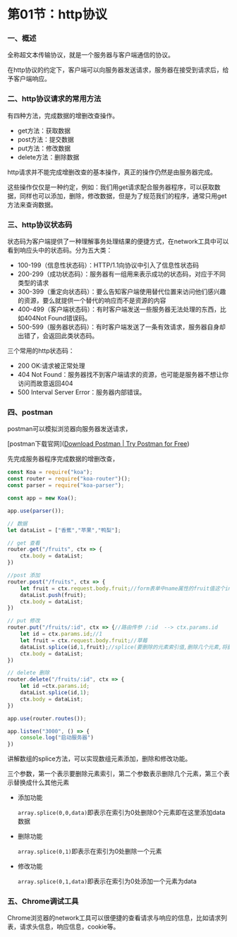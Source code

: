 # 第01节：http协议

### 一、概述

全称超文本传输协议，就是一个服务器与客户端通信的协议。

在http协议的约定下，客户端可以向服务器发送请求，服务器在接受到请求后，给予客户端响应。

### 二、http协议请求的常用方法

有四种方法，完成数据的增删改查操作。

* get方法：获取数据
* post方法：提交数据
* put方法：修改数据
* delete方法：删除数据

http请求并不能完成增删改查的基本操作，真正的操作仍然是由服务器完成。

这些操作仅仅是一种约定，例如：我们用get请求配合服务器程序，可以获取数据，同样也可以添加，删除，修改数据，但是为了规范我们的程序，通常只用get方法来查询数据。

### 三、http协议状态码

状态码为客户端提供了一种理解事务处理结果的便捷方式，在network工具中可以看到响应头中的状态码。分为五大类：

* 100-199（信息性状态码）：HTTP/1.1向协议中引入了信息性状态码
* 200-299（成功状态码）：服务器有一组用来表示成功的状态码，对应于不同类型的请求
* 300-399（重定向状态码）：要么告知客户端使用替代位置来访问他们感兴趣的资源，要么就提供一个替代的响应而不是资源的内容
* 400-499（客户端状态码）：有时客户端发送一些服务器无法处理的东西，比如404Not Found错误码。
* 500-599（服务器状态码）：有时客户端发送了一条有效请求，服务器自身却出错了，会返回此类状态码。

三个常用的http状态码：

* 200 OK:请求被正常处理
* 404 Not Found：服务器找不到客户端请求的资源，也可能是服务器不想让你访问而故意返回404
* 500 Interval Server Error：服务器内部错误。

### 四、postman

postman可以模拟浏览器向服务器发送请求，

[postman下载官网]([Download Postman | Try Postman for Free](https://www.postman.com/downloads/))

先完成服务器程序完成数据的增删改查，

```js
const Koa = require("koa");
const router = require("koa-router")();
const parser = require("koa-parser");

const app = new Koa();

app.use(parser());

// 数据
let dataList = ["香蕉","苹果","鸭梨"];

// get 查看
router.get("/fruits", ctx => {
    ctx.body = dataList;
})

//post 添加
router.post("/fruits", ctx => {
    let fruit = ctx.request.body.fruit;//form表单中name属性的fruit值这个input元素的输入框值
    dataList.push(fruit);
    ctx.body = dataList;
})

// put 修改
router.put("/fruits/:id", ctx => {//路由传参 /:id  --> ctx.params.id
    let id = ctx.params.id;//1
    let fruit = ctx.request.body.fruit;//草莓
    dataList.splice(id,1,fruit);//splice(要删除的元素索引值,删除几个元素,将删除元素替换成xx)
    ctx.body = dataList;
})

// delete 删除
router.delete("/fruits/:id", ctx => {
    let id =ctx.params.id;
    dataList.splice(id,1);
    ctx.body = dataList;
})

app.use(router.routes());

app.listen("3000", () => {
    console.log("启动服务器")
})
```

讲解数组的splice方法，可以实现数组元素添加，删除和修改功能。

三个参数，第一个表示要删除元素索引，第二个参数表示删除几个元素，第三个表示替换成什么其他元素

* 添加功能

  `array.splice(0,0,data)`即表示在索引为0处删除0个元素即在这里添加data数据

* 删除功能

  `array.splice(0,1)`即表示在索引为0处删除一个元素

* 修改功能

  `array.splice(0,1,data)`即表示在索引为0处添加一个元素为data

### 五、Chrome调试工具

Chrome浏览器的network工具可以很便捷的查看请求与响应的信息，比如请求列表，请求头信息，响应信息，cookie等。